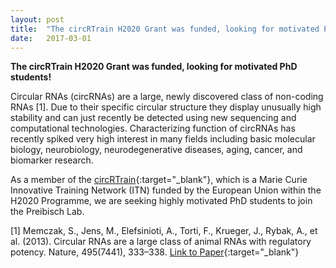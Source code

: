```yaml
---
layout: post
title:  "The circRTrain H2020 Grant was funded, looking for motivated PhD students!"
date:   2017-03-01    
---
```


**The circRTrain H2020 Grant was funded, looking for motivated PhD students!**

Circular RNAs (circRNAs) are a large, newly discovered class of non-coding RNAs [1]. Due to their specific circular structure they display unusually high stability and can just recently be detected using new sequencing and computational technologies. Characterizing function of circRNAs has recently spiked very high interest in many fields including basic molecular biology, neurobiology, neurodegenerative diseases, aging, cancer, and biomarker research.

As a member of the [circRTrain](https://circrtrain.eu){:target="_blank"}, which is a Marie Curie Innovative Training Network (ITN) funded by the European Union within the H2020 Programme, we are seeking highly motivated PhD students to join the Preibisch Lab. 



  
  
[1] Memczak, S., Jens, M., Elefsinioti, A., Torti, F., Krueger, J., Rybak, A., et al. (2013). Circular RNAs are a large class of animal RNAs with regulatory potency. Nature, 495(7441), 333–338. [Link to Paper](http://www.nature.com/nature/journal/v495/n7441/abs/nature11928.html){:target="_blank"}
